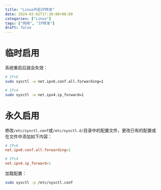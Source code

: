 ```yaml
---
title: "Linux开启IP转发"
date: 2024-03-02T17:38:00+08:00
categories: ["Linux"]
tags: ["网络", "IP转发"]
draft: false
---
```


# 临时启用

系统重启后就会失效：

```bash
# IPv6
sudo sysctl -w net.ipv6.conf.all.forwarding=1

# IPv4
sudo sysctl -w net.ipv4.ip_forward=1
```

# 永久启用

修改`/etc/sysctl.conf`或`/etc/sysctl.d/`目录中的配置文件，更改已有的配置或在文件中添加如下内容：

```conf
# IPv6
net.ipv6.conf.all.forwarding=1

# IPv4
net.ipv4.ip_forward=1
```

加载配置：

```bash
sudo sysctl -p /etc/sysctl.conf
```
